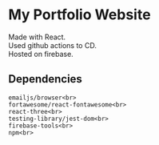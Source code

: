 # My Portfolio Website
Made with React. <br>
Used github actions to CD. <br>
Hosted on firebase. <br>

## Dependencies
    emailjs/browser<br>
    fortawesome/react-fontawesome<br>
    react-three<br>
    testing-library/jest-dom<br>
    firebase-tools<br>
    npm<br>
